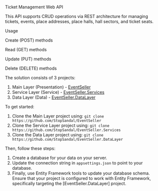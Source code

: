Ticket Management Web API

This API supports CRUD operations via REST architecture for managing tickets, events, place addresses, place halls, hall sectors, and ticket seats.

Usage

Create (POST) methods

Read (GET) methods

Update (PUT) methods

Delete (DELETE) methods


The solution consists of 3 projects:

1. Main Layer (Presentation) - [EventSeller](https://github.com/StopSandal/EventSeller)
2. Service Layer (Service) - [EventSeller.Services](https://github.com/StopSandal/EventSeller.Services)
3. Data Layer (Data) - [EventSeller.DataLayer](https://github.com/StopSandal/EventSeller.DataLayer)

To get started:

1. Clone the Main Layer project using: `git clone https://github.com/StopSandal/EventSeller`
2. Clone the Service Layer project using: `git clone https://github.com/StopSandal/EventSeller.Services`
3. Clone the Data Layer project using: `git clone https://github.com/StopSandal/EventSeller.DataLayer`

Then, follow these steps:

1. Create a database for your data on your server.
2. Update the connection string in `appsettings.json` to point to your database.
3. Finally, use Entity Framework tools to update your database schema.  Ensure that your project is configured to work with Entity Framework, specifically targeting the [EventSeller.DataLayer] project.
